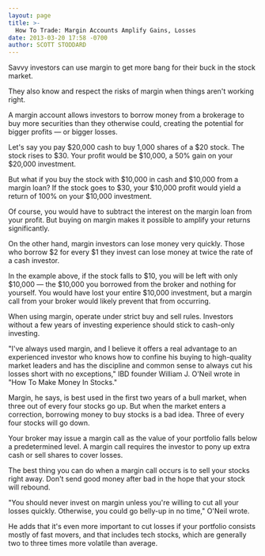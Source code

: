 ```yaml
---
layout: page
title: >-
  How To Trade: Margin Accounts Amplify Gains, Losses
date: 2013-03-20 17:58 -0700
author: SCOTT STODDARD
---
```





Savvy investors can use margin to get more bang for their buck in the stock market.


They also know and respect the risks of margin when things aren't working right.


A margin account allows investors to borrow money from a brokerage to buy more securities than they otherwise could, creating the potential for bigger profits — or bigger losses.


Let's say you pay \$20,000 cash to buy 1,000 shares of a \$20 stock. The stock rises to \$30. Your profit would be \$10,000, a 50% gain on your \$20,000 investment.


But what if you buy the stock with \$10,000 in cash and \$10,000 from a margin loan? If the stock goes to \$30, your \$10,000 profit would yield a return of 100% on your \$10,000 investment.


Of course, you would have to subtract the interest on the margin loan from your profit. But buying on margin makes it possible to amplify your returns significantly.


On the other hand, margin investors can lose money very quickly. Those who borrow \$2 for every \$1 they invest can lose money at twice the rate of a cash investor.


In the example above, if the stock falls to \$10, you will be left with only \$10,000 — the \$10,000 you borrowed from the broker and nothing for yourself. You would have lost your entire \$10,000 investment, but a margin call from your broker would likely prevent that from occurring.


When using margin, operate under strict buy and sell rules. Investors without a few years of investing experience should stick to cash-only investing.


"I've always used margin, and I believe it offers a real advantage to an experienced investor who knows how to confine his buying to high-quality market leaders and has the discipline and common sense to always cut his losses short with no exceptions," IBD founder William J. O'Neil wrote in "How To Make Money In Stocks."


Margin, he says, is best used in the first two years of a bull market, when three out of every four stocks go up. But when the market enters a correction, borrowing money to buy stocks is a bad idea. Three of every four stocks will go down.


Your broker may issue a margin call as the value of your portfolio falls below a predetermined level. A margin call requires the investor to pony up extra cash or sell shares to cover losses.


The best thing you can do when a margin call occurs is to sell your stocks right away. Don't send good money after bad in the hope that your stock will rebound.


"You should never invest on margin unless you're willing to cut all your losses quickly. Otherwise, you could go belly-up in no time," O'Neil wrote.


He adds that it's even more important to cut losses if your portfolio consists mostly of fast movers, and that includes tech stocks, which are generally two to three times more volatile than average.




